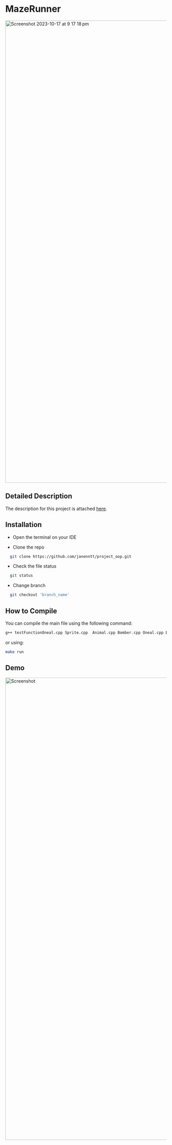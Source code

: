 # MazeRunner

<img width="1440" alt="Screenshot 2023-10-17 at 9 17 18 pm" src="https://github.com/janenntt/project_oop/assets/138750973/2b75c790-f8dc-47c0-b951-dbbe72ea491f">

## Detailed Description
The description for this project is attached [here](https://docs.google.com/document/d/1S5YgC9B_ilcQHbAyMuf3JVRaWjPGV_q-Dr_rK6u5cf8/edit?usp=sharing).
## Installation
- Open the terminal on your IDE

- Clone the repo
```bash
  git clone https://github.com/janenntt/project_oop.git
```
- Check the file status
```bash
  git status
```
- Change branch
```bash
  git checkout 'branch_name'
```
## How to Compile
You can compile the main file using the following command:
```bash
g++ testFunctionOneal.cpp Sprite.cpp  Animal.cpp Bomber.cpp Oneal.cpp Ballom.cpp  Move.cpp mapCreation.cpp game.cpp Blocked.cpp -std=c++11  -I/opt/homebrew/Cellar/sfml/2.6.0/include -o testOneal -L/opt/homebrew/Cellar/sfml/2.6.0/lib -lsfml-graphics -lsfml-window -lsfml-system
```
or using: 
```bash
make run
```
## Demo
<img width="1440" alt="Screenshot" src="https://github.com/janenntt/project_oop/assets/138750973/e776cde6-967b-45cd-a82e-d1bc2d0b52fd">

